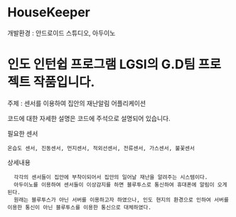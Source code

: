 # HouseKeeper

개발환경 : 안드로이드 스튜디오, 아두이노

# 인도 인턴쉽 프로그램 LGSI의  G.D팀 프로젝트 작품입니다.

주제 : 센서를 이용하여 집안의 재난알림 어플리케이션

코드에 대한 자세한 설명은 코드에 주석으로 설명되어 있습니다.


필요한 센서
    
    온습도 센서, 진동센서, 먼지센서, 적외선센서, 전류센서, 가스센서, 불꽃센서



상세내용

      각각의 센서들이 집안에 부착이되어서 집안의 일어날 재난을 알려주는 시스템이다.
      아두이노를 이용하여 센서들이 이상감지를 하면 블루투스로 통신하여 휴대폰에 알림이 오게된다.
      원래는 블루투스가 아닌 서버를 이용하고자 하였으나, 인도 현지의 환경으로 인하여 서버를 이용한 통신이 아닌 블루투스를 이용한 통신으로 대체하였다.

